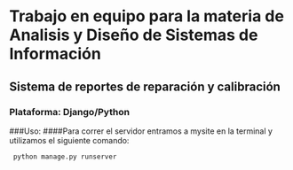 # Trabajo en equipo para la materia de Analisis y Diseño de Sistemas de Información
## Sistema de reportes de reparación y calibración 
### Plataforma: Django/Python

###Uso:
####Para correr el servidor entramos a mysite en la terminal y utilizamos el siguiente comando:

```
 python manage.py runserver

```